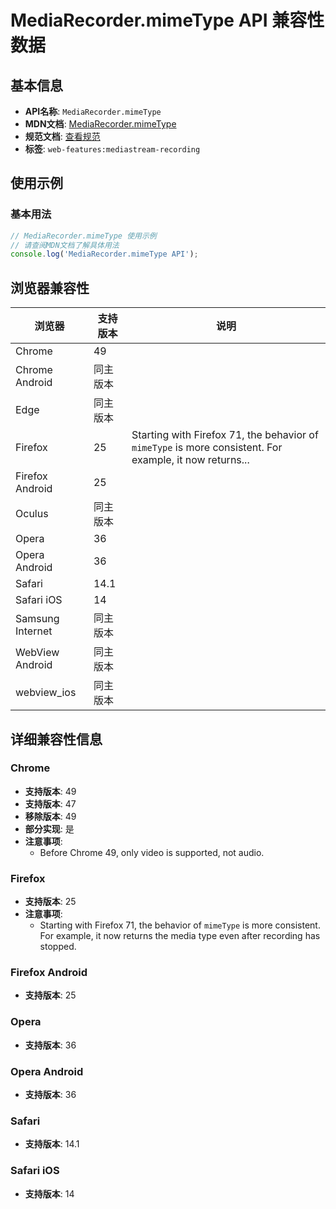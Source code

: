 # MediaRecorder.mimeType API 兼容性数据

## 基本信息

- **API名称**: `MediaRecorder.mimeType`
- **MDN文档**: [MediaRecorder.mimeType](https://developer.mozilla.org/docs/Web/API/MediaRecorder/mimeType)
- **规范文档**: [查看规范](https://w3c.github.io/mediacapture-record/#dom-mediarecorder-mimetype)
- **标签**: `web-features:mediastream-recording`

## 使用示例

### 基本用法

```javascript
// MediaRecorder.mimeType 使用示例
// 请查阅MDN文档了解具体用法
console.log('MediaRecorder.mimeType API');
```

## 浏览器兼容性

| 浏览器 | 支持版本 | 说明 |
|--------|----------|------|
| Chrome | 49 |  |
| Chrome Android | 同主版本 |  |
| Edge | 同主版本 |  |
| Firefox | 25 | Starting with Firefox 71, the behavior of `mimeType` is more consistent. For example, it now returns... |
| Firefox Android | 25 |  |
| Oculus | 同主版本 |  |
| Opera | 36 |  |
| Opera Android | 36 |  |
| Safari | 14.1 |  |
| Safari iOS | 14 |  |
| Samsung Internet | 同主版本 |  |
| WebView Android | 同主版本 |  |
| webview_ios | 同主版本 |  |

## 详细兼容性信息

### Chrome

- **支持版本**: 49
- **支持版本**: 47
- **移除版本**: 49
- **部分实现**: 是
- **注意事项**:
  - Before Chrome 49, only video is supported, not audio.

### Firefox

- **支持版本**: 25
- **注意事项**:
  - Starting with Firefox 71, the behavior of `mimeType` is more consistent. For example, it now returns the media type even after recording has stopped.

### Firefox Android

- **支持版本**: 25

### Opera

- **支持版本**: 36

### Opera Android

- **支持版本**: 36

### Safari

- **支持版本**: 14.1

### Safari iOS

- **支持版本**: 14

